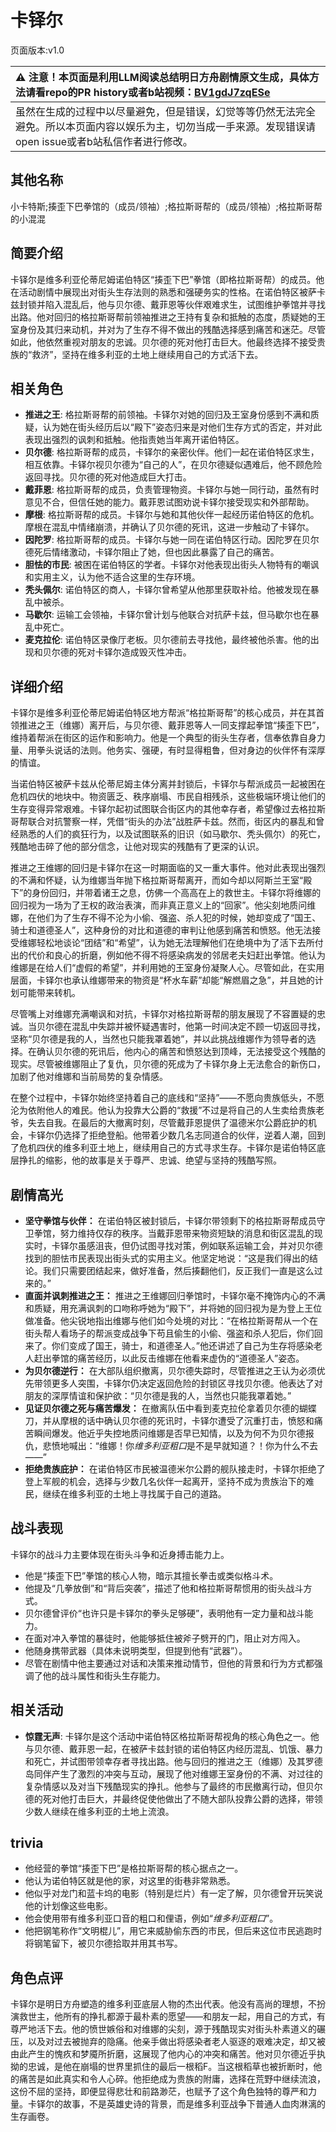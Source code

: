 # 卡铎尔
页面版本:v1.0
 

| :warning: 注意！本页面是利用LLM阅读总结明日方舟剧情原文生成，具体方法请看repo的PR history或者b站视频：[BV1gdJ7zqESe](https://www.bilibili.com/video/BV1gdJ7zqESe/)         |
|:----------------------------|
| 虽然在生成的过程中以尽量避免，但是错误，幻觉等等仍然无法完全避免。所以本页面内容以娱乐为主，切勿当成一手来源。发现错误请open issue或者b站私信作者进行修改。|



## 其他名称
小卡特斯;揍歪下巴拳馆的（成员/领袖）;格拉斯哥帮的（成员/领袖）;格拉斯哥帮的小混混
## 简要介绍
卡铎尔是维多利亚伦蒂尼姆诺伯特区“揍歪下巴”拳馆（即格拉斯哥帮）的成员。他在活动剧情中展现出对街头生存法则的熟悉和强硬务实的性格。在诺伯特区被萨卡兹封锁并陷入混乱后，他与贝尔德、戴菲恩等伙伴艰难求生，试图维护拳馆并寻找出路。他对回归的格拉斯哥帮前领袖推进之王持有复杂和抵触的态度，质疑她的王室身份及其归来动机，并对为了生存不得不做出的残酷选择感到痛苦和迷茫。尽管如此，他依然重视对朋友的忠诚。贝尔德的死对他打击巨大。他最终选择不接受贵族的“救济”，坚持在维多利亚的土地上继续用自己的方式活下去。
## 相关角色
-   **推进之王**: 格拉斯哥帮的前领袖。卡铎尔对她的回归及王室身份感到不满和质疑，认为她在街头经历后以“殿下”姿态归来是对他们生存方式的否定，并对此表现出强烈的讽刺和抵触。他指责她当年离开诺伯特区。
-   **贝尔德**: 格拉斯哥帮的成员，卡铎尔的亲密伙伴。他们一起在诺伯特区求生，相互依靠。卡铎尔视贝尔德为“自己的人”，在贝尔德疑似遇难后，他不顾危险返回寻找。贝尔德的死对他造成巨大打击。
-   **戴菲恩**: 格拉斯哥帮的成员，负责管理物资。卡铎尔与她一同行动，虽然有时意见不合，但信任她的能力。戴菲恩试图劝说卡铎尔接受现实和外部帮助。
-   **摩根**: 格拉斯哥帮的成员。卡铎尔与她和其他伙伴一起经历诺伯特区的危机。摩根在混乱中情绪崩溃，并确认了贝尔德的死讯，这进一步触动了卡铎尔。
-   **因陀罗**: 格拉斯哥帮的成员。卡铎尔与她一同在诺伯特区行动。因陀罗在贝尔德死后情绪激动，卡铎尔阻止了她，但也因此暴露了自己的痛苦。
-   **胆怯的市民**: 被困在诺伯特区的学者。卡铎尔对他表现出街头人物特有的嘲讽和实用主义，认为他不适合这里的生存环境。
-   **秃头佩尔**: 诺伯特区的商人，卡铎尔曾希望从他那里获取补给。他被发现在暴乱中被杀。
-   **马歇尔**: 运输工会领袖，卡铎尔曾计划与他联合对抗萨卡兹，但马歇尔也在暴乱中死亡。
-   **麦克拉伦**: 诺伯特区录像厅老板。贝尔德前去寻找他，最终被他杀害。他的出现和贝尔德的死对卡铎尔造成毁灭性冲击。
## 详细介绍
卡铎尔是维多利亚伦蒂尼姆诺伯特区地方帮派“格拉斯哥帮”的核心成员，并在其首领推进之王（维娜）离开后，与贝尔德、戴菲恩等人一同支撑起拳馆“揍歪下巴”，维持着帮派在街区的运作和影响力。他是一个典型的街头生存者，信奉依靠自身力量、用拳头说话的法则。他务实、强硬，有时显得粗鲁，但对身边的伙伴怀有深厚的情谊。

当诺伯特区被萨卡兹从伦蒂尼姆主体分离并封锁后，卡铎尔与帮派成员一起被困在危机四伏的地块中。物资匮乏、秩序崩塌、市民自相残杀，这些极端环境让他们的生存变得异常艰难。卡铎尔起初试图联合街区内的其他幸存者，希望像过去格拉斯哥帮联合对抗警察一样，凭借“街头的办法”战胜萨卡兹。然而，街区内的暴乱和曾经熟悉的人们的疯狂行为，以及试图联系的旧识（如马歇尔、秃头佩尔）的死亡，残酷地击碎了他的部分信念，让他对现实的残酷有了更深的认识。

推进之王维娜的回归是卡铎尔在这一时期面临的又一重大事件。他对此表现出强烈的不满和怀疑，认为维娜当年抛下格拉斯哥帮离开，而如今却以阿斯兰王室“殿下”的身份回归，并带着诸王之息，仿佛一个高高在上的救世主。卡铎尔将维娜的回归视为一场为了王权的政治表演，而非真正意义上的“回家”。他尖刻地质问维娜，在他们为了生存不得不沦为小偷、强盗、杀人犯的时候，她却变成了“国王、骑士和道德圣人”，这种身份的对比和道德的审判让他感到痛苦和愤怒。他无法接受维娜轻松地谈论“团结”和“希望”，认为她无法理解他们在绝境中为了活下去所付出的代价和良心的折磨，例如他不得不将感染病发的邻居老夫妇赶出拳馆。他认为维娜是在给人们“虚假的希望”，并利用她的王室身份凝聚人心。尽管如此，在实用层面，卡铎尔也承认维娜带来的物资是“杯水车薪”却能“解燃眉之急”，并且她的计划可能带来转机。

尽管嘴上对维娜充满嘲讽和对抗，卡铎尔对格拉斯哥帮的朋友展现了不容置疑的忠诚。当贝尔德在混乱中失踪并被怀疑遇害时，他第一时间决定不顾一切返回寻找，坚称“贝尔德是我的人，当然也只能我罩着她”，并以此挑战维娜作为领导者的选择。在确认贝尔德的死讯后，他内心的痛苦和愤怒达到顶峰，无法接受这个残酷的现实。尽管被维娜阻止了复仇，贝尔德的死成为了卡铎尔身上无法愈合的新伤口，加剧了他对维娜和当前局势的复杂情感。

在整个过程中，卡铎尔始终坚持着自己的底线和“坚持”——不愿向贵族低头，不愿沦为依附他人的难民。他认为投靠大公爵的“救援”不过是将自己的人生卖给贵族老爷，失去自我。在最后的大撤离时刻，尽管戴菲恩提供了温德米尔公爵庇护的机会，卡铎尔仍选择了拒绝登船。他带着少数几名志同道合的伙伴，逆着人潮，回到了危机四伏的维多利亚土地上，继续用自己的方式寻求生存。卡铎尔是诺伯特区底层挣扎的缩影，他的故事是关于尊严、忠诚、绝望与坚持的残酷写照。
## 剧情高光
*   **坚守拳馆与伙伴：** 在诺伯特区被封锁后，卡铎尔带领剩下的格拉斯哥帮成员守卫拳馆，努力维持仅存的秩序。当戴菲恩带来物资短缺的消息和街区混乱的现实时，卡铎尔虽感沮丧，但仍试图寻找对策，例如联系运输工会，并对贝尔德找到的胆怯市民表现出街头式的实用主义。他坚定地说：“这是我们得出的结论。我们只需要团结起来，做好准备，然后揍翻他们，反正我们一直是这么过来的。”
*   **直面并讽刺推进之王：** 推进之王维娜回归拳馆时，卡铎尔毫不掩饰内心的不满和质疑，用充满讽刺的口吻称呼她为“殿下”，并将她的回归视为是为登上王位做准备。他尖锐地指出维娜与他们如今处境的对比：“在格拉斯哥帮从一个在街头帮人看场子的帮派变成战争下苟且偷生的小偷、强盗和杀人犯后，你们回来了。你们变成了国王，骑士，和道德圣人。”他还讲述了自己为生存将感染老人赶出拳馆的痛苦经历，以此反击维娜在他看来虚伪的“道德圣人”姿态。
*   **为贝尔德逆行：** 在大部队组织撤离，贝尔德失踪时，尽管推进之王认为必须优先带领更多人突围，卡铎尔仍决定返回危险的封锁区寻找贝尔德。他表达了对朋友的深厚情谊和保护欲：“贝尔德是我的人，当然也只能我罩着她。”
*   **见证贝尔德之死与痛苦爆发：** 在撤离队伍中看到麦克拉伦拿着贝尔德的蝴蝶刀，并从摩根的话中确认贝尔德的死讯时，卡铎尔遭受了沉重打击，愤怒和痛苦瞬间爆发。他近乎失控地质问维娜是否早已知情，以及为何不为贝尔德报仇，悲愤地喊出：“维娜！你*维多利亚粗口*是不是早就知道？！你为什么不去——”
*   **拒绝贵族庇护：** 在诺伯特区市民被温德米尔公爵的舰队接走时，卡铎尔拒绝了登上军舰的机会，选择与少数几名伙伴一起离开，坚持不成为贵族治下的难民，继续在维多利亚的土地上寻找属于自己的道路。
## 战斗表现
卡铎尔的战斗力主要体现在街头斗争和近身搏击能力上。
*   他是“揍歪下巴”拳馆的核心人物，暗示其擅长拳击或类似格斗术。
*   他提及“几拳放倒”和“背后突袭”，描述了他和格拉斯哥帮惯用的街头战斗方式。
*   贝尔德曾评价“也许只是卡铎尔的拳头足够硬”，表明他有一定力量和战斗能力。
*   在面对冲入拳馆的暴徒时，他能够抵住被斧子劈开的门，阻止对方闯入。
*   他随身携带武器（具体未说明类型，但提到他有“武器”）。
*   尽管在剧情中他主要通过对话和决策来推动情节，但他的背景和行为方式都强调了他的战斗属性和街头生存能力。
## 相关活动
-   **惊霆无声**: 卡铎尔是这个活动中诺伯特区格拉斯哥帮视角的核心角色之一。他与贝尔德、戴菲恩一起，在被萨卡兹封锁的诺伯特区内经历混乱、饥饿、暴力和死亡，并试图带领幸存者寻找出路。他与回归的推进之王（维娜）及其罗德岛同伴产生了激烈的冲突与互动，展现了他对维娜王室身份的不满、对过往的复杂情感以及对当下残酷现实的挣扎。他参与了最终的市民撤离行动，但贝尔德的死对他打击巨大，并最终促使他做出了不随大部队投靠公爵的选择，带领少数人继续在维多利亚的土地上流浪。
## trivia
*   他经营的拳馆“揍歪下巴”是格拉斯哥帮的核心据点之一。
*   他认为诺伯特区就是他的家，对这里的街巷非常熟悉。
*   他似乎对龙门和蓝卡坞的电影（特别是烂片）有一定了解，贝尔德曾开玩笑说他的计划像这些电影。
*   他会使用带有维多利亚口音的粗口和俚语，例如“*维多利亚粗口*”。
*   他把钢笔称作“文明棍儿”，用它来威胁偷东西的市民，但后来这位市民逃跑时将钢笔留下，被贝尔德拾取并用其书写。
## 角色点评
卡铎尔是明日方舟塑造的维多利亚底层人物的杰出代表。他没有高尚的理想，不扮演救世主，他所有的挣扎都源于最朴素的愿望——和朋友一起，用自己的方式，有尊严地活下去。他的愤世嫉俗和对维娜的尖刻，源于残酷现实对街头朴素道义的碾压，以及对过去被抛弃的隐痛。他亲手做出将感染者老人驱逐的艰难决定，却又被由此产生的愧疚和梦魇所折磨，这展现了他内心的冲突和痛苦。他对贝尔德近乎执拗的忠诚，是他在崩塌的世界里抓住的最后一根稻F。当这根稻草也被折断时，他的痛苦是如此真实和令人心碎。他拒绝成为贵族的附庸，选择在荒野中继续流浪，这份不屈的坚持，即便显得悲壮和前路渺茫，也赋予了这个角色独特的尊严和力量。卡铎尔的故事，不是英雄史诗的背景，而是维多利亚战争下普通人血肉淋漓的生存画卷。